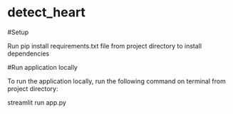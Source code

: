 # detect_heart

#Setup

Run pip install requirements.txt file from project directory to install dependencies

#Run application locally

To run the application locally, run the following command on terminal from project directory:

streamlit run app.py
